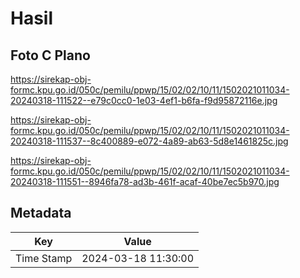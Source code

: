 # Hasil

## Foto C Plano

https://sirekap-obj-formc.kpu.go.id/050c/pemilu/ppwp/15/02/02/10/11/1502021011034-20240318-111522--e79c0cc0-1e03-4ef1-b6fa-f9d95872116e.jpg

https://sirekap-obj-formc.kpu.go.id/050c/pemilu/ppwp/15/02/02/10/11/1502021011034-20240318-111537--8c400889-e072-4a89-ab63-5d8e1461825c.jpg

https://sirekap-obj-formc.kpu.go.id/050c/pemilu/ppwp/15/02/02/10/11/1502021011034-20240318-111551--8946fa78-ad3b-461f-acaf-40be7ec5b970.jpg


## Metadata

| Key        | Value               |
| ---------- | ------------------- |
| Time Stamp | 2024-03-18 11:30:00 |



